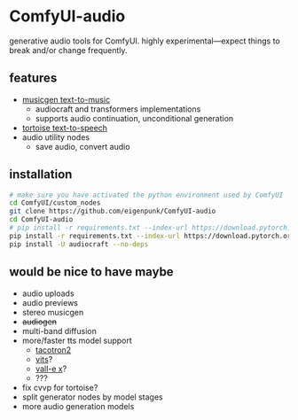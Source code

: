 # ComfyUI-audio

generative audio tools for ComfyUI. highly experimental&mdash;expect things to break and/or change frequently.

## features
- [musicgen text-to-music](https://facebookresearch.github.io/audiocraft/docs/MUSICGEN.html)
    - audiocraft and transformers implementations
    - supports audio continuation, unconditional generation
- [tortoise text-to-speech](https://github.com/neonbjb/tortoise-tts)
- audio utility nodes
    - save audio, convert audio

## installation
```bash
# make sure you have activated the python environment used by ComfyUI
cd ComfyUI/custom_nodes
git clone https://github.com/eigenpunk/ComfyUI-audio
cd ComfyUI-audio
# pip install -r requirements.txt --index-url https://download.pytorch.org/whl/cu118  # for cuda 11.8
pip install -r requirements.txt --index-url https://download.pytorch.org/whl/cu121  # for cuda 12.1
pip install -U audiocraft --no-deps
```

## would be nice to have maybe
- audio uploads
- audio previews
- stereo musicgen
- ~~audiogen~~
- multi-band diffusion
- more/faster tts model support
    - [tacotron2](https://github.com/NVIDIA/tacotron2)
    - [vits](https://huggingface.co/docs/transformers/model_doc/vits)?
    - [vall-e x](https://github.com/Plachtaa/VALL-E-X)?
    <!-- 
    these implementations exist but seem not to have trained checkpoints:
    - [voicebox](https://github.com/lucidrains/voicebox-pytorch)?
    - [naturalspeech](https://github.com/lucidrains/naturalspeech2-pytorch)?
    -->
    - ???
- fix cvvp for tortoise?
- split generator nodes by model stages
    <!-- - for tortoise, could split the node into:
        - autoregressor
        - clvp/cvvp
        - spectrogram diffusion
    - musicgen components:
        - t5 text encoder
        - encodec audio encoder
        - decoder -->
- more audio generation models
    <!-- - [audiolm](https://github.com/lucidrains/audiolm-pytorch)/[musiclm](https://github.com/lucidrains/musiclm-pytorch) -->